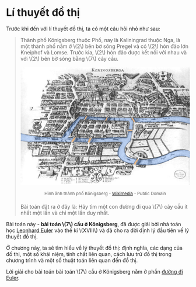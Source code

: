 # Lí thuyết đồ thị

Trước khi đến với lí thuyết đồ thị, ta có một câu hỏi nhỏ như sau:

> Thành phố Königsberg thuộc Phổ, nay là Kaliningrad thuộc Nga, là một thành phố nằm ở \\(2\\) bên bờ sông Pregel và có \\(2\\) hòn đảo lớn Kneiphof và Lomse. Trước kia, \\(2\\) hòn đảo được kết nối với nhau và với \\(2\\) bên bờ sông bằng \\(7\\) cây cầu.
> 
> <center>
> <img src="../images/Konigsberg_Bridge.png" alt="Königsberg"/>
> 
> <sup> Hình ảnh thành phố Königsberg - [Wikimedia](https://commons.wikimedia.org/wiki/File:Konigsberg_Bridge.png) - Public Domain</sup>
> </center>
>
> Bài toán đặt ra ở đây là: Hãy tìm một con đường đi qua \\(7\\) cây cầu ít nhất một lần và chỉ một lần duy nhất.

Bài toán này - **bài toán \\(7\\) cầu ở Königsberg**, đã được giải bởi nhà toán học [Leonhard Euler](https://en.wikipedia.org/wiki/Leonhard_Euler) vào thế kỉ \\(XVIII\\) và đã cho ra đời định lý đầu tiên về lý thuyết đồ thị. 

Ở chương này, ta sẽ tìm hiểu về lý thuyết đồ thị: định nghĩa, các dạng của đồ thị, một số khái niệm, tính chất liên quan, cách lưu trữ đồ thị trong chương trình và một số thuật toán liên quan đến đồ thị.

Lời giải cho bài toán bài toán \\(7\\) cầu ở Königsberg nằm ở phần [đường đi Euler](eulerian-trail.md#bài-toán-7-cây-cầu).
